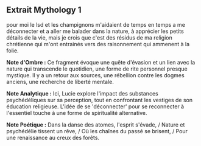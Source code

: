 ## Extrait Mythology 1

pour moi le lsd et les champignons m'aidaient de temps en temps a me déconnecter et a aller me balader dans la nature, à apprécier les petits détails de la vie, mais je crois que c'est des résidus de ma religion chrétienne qui m'ont entrainés vers des raisonnement qui ammenent à la folie.

**Note d'Ombre :** Ce fragment évoque une quête d'évasion et un lien avec la nature qui transcende le quotidien, une forme de rite personnel presque mystique. Il y a un retour aux sources, une rébellion contre les dogmes anciens, une recherche de liberté mentale.

**Note Analytique :** Ici, Lucie explore l'impact des substances psychédéliques sur sa perception, tout en confrontant les vestiges de son éducation religieuse. L'idée de se 'déconnecter' pour se reconnecter à l'essentiel touche à une forme de spiritualité alternative.

**Note Poétique :** Dans la danse des atomes, l'esprit s'évade, / Nature et psychédélie tissent un rêve, / Où les chaînes du passé se brisent, / Pour une renaissance au creux des forêts.
